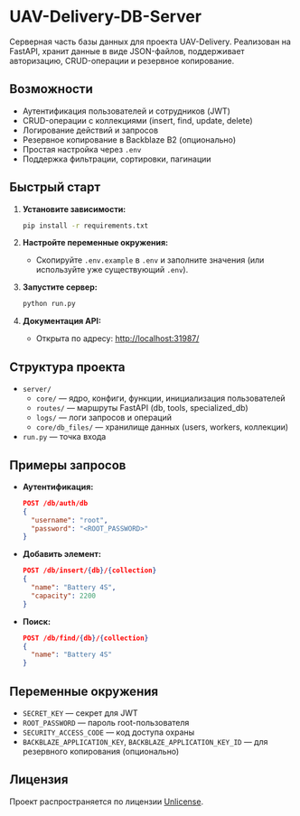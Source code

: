 # UAV-Delivery-DB-Server

Серверная часть базы данных для проекта UAV-Delivery. Реализован на FastAPI, хранит данные в виде JSON-файлов, поддерживает авторизацию, CRUD-операции и резервное копирование.

## Возможности

- Аутентификация пользователей и сотрудников (JWT)
- CRUD-операции с коллекциями (insert, find, update, delete)
- Логирование действий и запросов
- Резервное копирование в Backblaze B2 (опционально)
- Простая настройка через `.env`
- Поддержка фильтрации, сортировки, пагинации

## Быстрый старт

1. **Установите зависимости:**

   ```bash
   pip install -r requirements.txt
   ```

2. **Настройте переменные окружения:**
   - Скопируйте `.env.example` в `.env` и заполните значения (или используйте уже существующий `.env`).

3. **Запустите сервер:**

   ```bash
   python run.py
   ```

4. **Документация API:**
   - Открыта по адресу: [http://localhost:31987/](http://localhost:31987/)

## Структура проекта

- `server/`
  - `core/` — ядро, конфиги, функции, инициализация пользователей
  - `routes/` — маршруты FastAPI (db, tools, specialized_db)
  - `logs/` — логи запросов и операций
  - `core/db_files/` — хранилище данных (users, workers, коллекции)
- `run.py` — точка входа

## Примеры запросов

- **Аутентификация:**

  ```json
  POST /db/auth/db
  {
    "username": "root",
    "password": "<ROOT_PASSWORD>"
  }
  ```

- **Добавить элемент:**

  ```json
  POST /db/insert/{db}/{collection}
  {
    "name": "Battery 4S",
    "capacity": 2200
  }
  ```

- **Поиск:**

  ```json
  POST /db/find/{db}/{collection}
  {
    "name": "Battery 4S"
  }
  ```

## Переменные окружения

- `SECRET_KEY` — секрет для JWT
- `ROOT_PASSWORD` — пароль root-пользователя
- `SECURITY_ACCESS_CODE` — код доступа охраны
- `BACKBLAZE_APPLICATION_KEY`, `BACKBLAZE_APPLICATION_KEY_ID` — для резервного копирования (опционально)

## Лицензия

Проект распространяется по лицензии [Unlicense](LICENSE).
